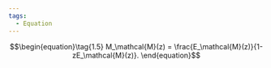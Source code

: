 ```yaml
---
tags:
  - Equation
---
```

$$\begin{equation}\tag{1.5}
    M_\mathcal{M}(z) = \frac{E_\mathcal{M}(z)}{1-zE_\mathcal{M}(z)}.
  \end{equation}$$